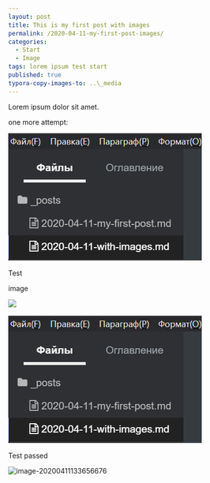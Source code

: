 ```yaml
---
layout: post
title: This is my first post with images
permalink: /2020-04-11-my-first-post-images/
categories:
  - Start
  - Image
tags: lorem ipsum test start
published: true
typora-copy-images-to: ..\_media
---
```


Lorem ipsum dolor sit amet.

one more attempt:

![image-20200411140151846](../_media/image-20200411140151846.png)

Test

image

![]({{site.baseurl}}/image-20200411132437512.png)

![image-20200411132437512](image-20200411132437512.png)

Test passed

![image-20200411133656676](D:\GitHub\AndreysBlogTest.github.io\_posts\2020-04-11-with-images.assets\image-20200411133656676.png)

